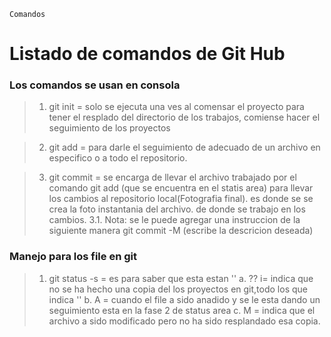 `Comandos`
# <h1 class=center> **Listado de comandos de Git Hub**</h1>

### Los comandos se usan en consola 


>   1. git init = solo se ejecuta una ves al comensar el proyecto para tener el resplado del directorio de los trabajos, comiense hacer el seguimiento de los proyectos   

>    2. git add = para darle el seguimiento de adecuado de un archivo en especifico o a todo el repositorio. 
    
>   3. git commit = se encarga de llevar el archivo trabajado por el comando git add (que se encuentra en el statis area) para llevar los cambios al repositorio local(Fotografia final). es donde se se crea la foto instantania del archivo. de donde se trabajo en los cambios. 
    3.1. Nota: se le puede agregar una instruccion de la siguiente manera git commit -M (escribe la descricion deseada)



### Manejo para los file en git ###


>    1. git status -s = es para saber que esta estan '\'
        a. ?? i= indica que no se ha hecho una copia del los proyectos en git,todo los que indica '\' b. A = cuando el file a sido anadido y se le esta dando un seguimiento esta en la fase 2 de status area 
        c. M = indica que el archivo a sido modificado pero no ha sido resplandado esa copia. 